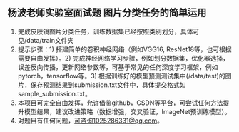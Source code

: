 ## 杨波老师实验室面试题 图片分类任务的简单运用
1. 完成皮肤镜图片分类任务，训练数据集已经按照类别划分，具体可见/data/train文件夹
2. 提示步骤：1) 搭建简单的卷积神经网络（例如VGG16, ResNet18等，也可根据需要自由发挥）。2) 完成神经网络学习步骤，例如划分数据集，优化器选择，误差反向传播，更新网络参数等，可基于常见的任何深度学习框架，例如pytorch，tensorflow等。3) 根据训练好的模型预测测试集中(/data/test)的图片，保存预测结果到submission.txt文件中，具体提交格式如sample_submission.txt。
3. 本项目可完全自由发挥，允许借鉴github，CSDN等平台，可尝试任何方法提升模型结果，建议改进策略（数据增强，交叉验证，ImageNet预训练模型）。
4. 对题目有任何问题，可咨询1025286331@qq.com。
